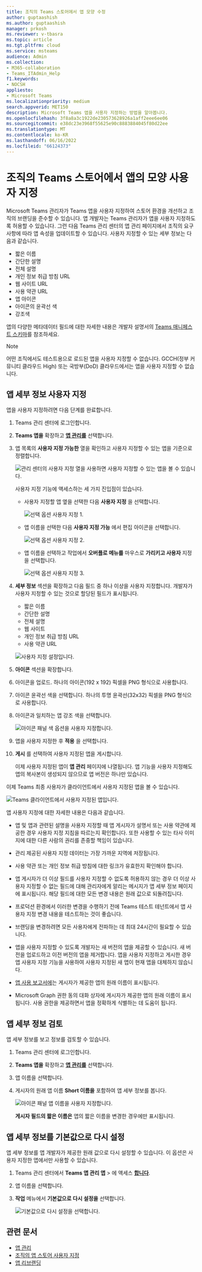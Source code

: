 ```yaml
---
title: 조직의 Teams 스토어에서 앱 모양 수정
author: guptaashish
ms.author: guptaashish
manager: prkosh
ms.reviewer: v-tbasra
ms.topic: article
ms.tgt.pltfrm: cloud
ms.service: msteams
audience: Admin
ms.collection:
- M365-collaboration
- Teams_ITAdmin_Help
f1.keywords:
- NOCSH
appliesto:
- Microsoft Teams
ms.localizationpriority: medium
search.appverid: MET150
description: Microsoft Teams 앱을 사용자 지정하는 방법을 알아봅니다.
ms.openlocfilehash: 3f8a8a3c1922de230573628926a1aff2eee6ee06
ms.sourcegitcommit: e38dc23e3968f55625e90c8883884045f80d22ee
ms.translationtype: MT
ms.contentlocale: ko-KR
ms.lasthandoff: 06/16/2022
ms.locfileid: "66124373"
---
```

# <a name="customize-appearance-of-apps-in-your-organizations-teams-store"></a>조직의 Teams 스토어에서 앱의 모양 사용자 지정

Microsoft Teams 관리자가 Teams 앱을 사용자 지정하여 스토어 환경을 개선하고 조직의 브랜딩을 준수할 수 있습니다. 앱 개발자는 Teams 관리자가 앱을 사용자 지정하도록 허용할 수 있습니다. 그런 다음 Teams 관리 센터의 앱 관리 페이지에서 조직의 요구 사항에 따라 앱 속성을 업데이트할 수 있습니다. 사용자 지정할 수 있는 세부 정보는 다음과 같습니다.

* 짧은 이름
* 간단한 설명
* 전체 설명
* 개인 정보 취급 방침 URL
* 웹 사이트 URL
* 사용 약관 URL
* 앱 아이콘
* 아이콘의 윤곽선 색
* 강조색

앱의 다양한 메타데이터 필드에 대한 자세한 내용은 개발자 설명서의 [Teams 매니페스트 스키마](/microsoftteams/platform/resources/schema/manifest-schema)를 참조하세요.

> [!NOTE]
> 어떤 조직에서도 테스트용으로 로드된 앱을 사용자 지정할 수 없습니다. GCCH(정부 커뮤니티 클라우드 High) 또는 국방부(DoD) 클라우드에서는 앱을 사용자 지정할 수 없습니다.

## <a name="customize-details-of-an-app"></a>앱 세부 정보 사용자 지정

앱을 사용자 지정하려면 다음 단계를 완료합니다.

1. Teams 관리 센터에 로그인합니다.

1. **Teams 앱을** 확장하고 **[앱 관리를](https://admin.teams.microsoft.com/policies/manage-apps)** 선택합니다.

1. 앱 목록의 **사용자 지정 가능한** 열을 확인하고 사용자 지정할 수 있는 앱을 기준으로 정렬합니다.

   ![관리 센터의 사용자 지정 열을 사용하면 사용자 지정할 수 있는 앱을 볼 수 있습니다.](media/customizable-apps-in-tac.png)

   사용자 지정 기능에 액세스하는 세 가지 진입점이 있습니다.

   * 사용자 지정할 앱 옆을 선택한 다음 **사용자 지정** 을 선택합니다.

     ![선택 옵션 사용자 지정 1.](media/select-app-to-customize1.png)

   * 앱 이름을 선택한 다음 **사용자 지정 가능** 에서 편집 아이콘을 선택합니다.

     ![선택 옵션 사용자 지정 2.](media/communities-microsoft.png)

   * 앱 이름을 선택하고 작업에서 **오버플로 메뉴를** 마우스로 **가리키고 사용자** 지정을 선택합니다.

     ![선택 옵션 사용자 지정 3.](media/customize-action-menu.png)

1. **세부 정보** 섹션을 확장하고 다음 필드 중 하나 이상을 사용자 지정합니다. 개발자가 사용자 지정할 수 있는 것으로 할당된 필드가 표시됩니다.

    * 짧은 이름
    * 간단한 설명
    * 전체 설명
    * 웹 사이트
    * 개인 정보 취급 방침 URL
    * 사용 약관 URL

   ![사용자 지정 설정입니다.](media/customize-settings.png)

1. **아이콘** 섹션을 확장합니다.

1. 아이콘을 업로드. 하나의 아이콘(192 x 192) 픽셀을 PNG 형식으로 사용합니다.

1. 아이콘 윤곽선 색을 선택합니다. 하나의 투명 윤곽선(32x32) 픽셀을 PNG 형식으로 사용합니다.

1. 아이콘과 일치하는 앱 강조 색을 선택합니다.

   ![아이콘 패널 색 옵션을 사용자 지정합니다.](media/customize-app-colors.png)

1. 앱을 사용자 지정한 후 **적용** 을 선택합니다.

1. **게시** 를 선택하여 사용자 지정된 앱을 게시합니다.

   이제 사용자 지정된 앱이 **앱 관리** 페이지에 나열됩니다. 앱 기능을 사용자 지정해도 앱의 복사본이 생성되지 않으므로 앱 버전은 하나만 있습니다.

이제 Teams 최종 사용자가 클라이언트에서 사용자 지정된 앱을 볼 수 있습니다.

   ![Teams 클라이언트에서 사용자 지정된 앱입니다.](media/contoso-app.png)

앱 사용자 지정에 대한 자세한 내용은 다음과 같습니다.

* 앱 및 앱과 관련된 설명을 사용자 지정할 때 앱 게시자가 설명서 또는 사용 약관에 제공한 경우 사용자 지정 지침을 따르는지 확인합니다. 또한 사용할 수 있는 타사 이미지에 대한 다른 사람의 권리를 존중할 책임이 있습니다.

* 관리 제공된 사용자 지정 데이터는 가장 가까운 지역에 저장됩니다.

* 사용 약관 또는 개인 정보 취급 방침에 대한 링크가 유효한지 확인해야 합니다.

* 앱 게시자가 더 이상 필드를 사용자 지정할 수 없도록 허용하지 않는 경우 더 이상 사용자 지정할 수 없는 필드에 대해 관리자에게 알리는 메시지가 앱 세부 정보 페이지에 표시됩니다. 해당 필드에 대한 모든 변경 내용은 원래 값으로 되돌려집니다.

* 프로덕션 환경에서 이러한 변경을 수행하기 전에 Teams 테스트 테넌트에서 앱 사용자 지정 변경 내용을 테스트하는 것이 좋습니다.

* 브랜딩을 변경하려면 모든 사용자에게 전파하는 데 최대 24시간이 필요할 수 있습니다.

* 앱을 사용자 지정할 수 있도록 개발자는 새 버전의 앱을 제공할 수 있습니다. 새 버전을 업로드하고 이전 버전의 앱을 제거합니다. 앱을 사용자 지정하고 게시한 경우 앱 사용자 지정 기능을 사용하여 사용자 지정된 새 앱이 현재 앱을 대체하지 않습니다.

* [앱 사용 보고서에](teams-analytics-and-reports/app-usage-report.md)는 게시자가 제공한 앱의 원래 이름이 표시됩니다.

* Microsoft Graph 권한 동의 대화 상자에 게시자가 제공한 앱의 원래 이름이 표시됩니다. 사용 권한을 제공하면서 앱을 정확하게 식별하는 데 도움이 됩니다.

## <a name="review-app-details"></a>앱 세부 정보 검토

앱 세부 정보를 보고 정보를 검토할 수 있습니다.

1. Teams 관리 센터에 로그인합니다.

1. **Teams 앱을** 확장하고 **[앱 관리를](https://admin.teams.microsoft.com/policies/manage-apps)** 선택합니다.

1. 앱 이름을 선택합니다.

1. 게시자의 원래 앱 이름 **Short 이름을** 포함하여 앱 세부 정보를 봅니다.

   ![아이콘 패널 앱 이름을 사용자 지정합니다.](media/original-app-version.png)

   **게시자 필드의 짧은 이름은** 앱의 짧은 이름을 변경한 경우에만 표시됩니다.

## <a name="reset-app-details-to-default-values"></a>앱 세부 정보를 기본값으로 다시 설정

앱 세부 정보를 앱 개발자가 제공한 원래 값으로 다시 설정할 수 있습니다. 이 옵션은 사용자 지정한 앱에서만 사용할 수 있습니다.

1. Teams 관리 센터에서 **Teams 앱 관리 앱** > 에 액세스 **[합니다](https://admin.teams.microsoft.com/policies/manage-apps)**.

1. 앱 이름을 선택합니다.

1. **작업** 메뉴에서 **기본값으로 다시 설정을** 선택합니다.

   ![기본값으로 다시 설정을 선택합니다.](media/select-reset.png)

## <a name="related-article"></a>관련 문서

* [앱 관리](manage-apps.md)
* [조직의 앱 스토어 사용자 지정](customize-your-app-store.md)
* [앱 리브랜딩](https://techcommunity.microsoft.com/t5/microsoft-teams-blog/rebrand-apps-to-your-own-organization-s-branding-with-app/ba-p/2376296)
